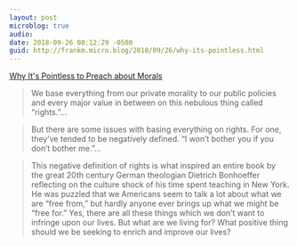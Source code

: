 ```yaml
---
layout: post
microblog: true
audio: 
date: 2018-09-26 08:12:29 -0500
guid: http://frankm.micro.blog/2018/09/26/why-its-pointless.html
---
```

[Why It's Pointless to Preach about Morals](https://www.castlechurchbrewing.com/blog/why-its-pointless-to-preach-about-morals?utm_source=Castle+Church+Newsletter&utm_campaign=18abb70072-CASTLE+CHURCH+Weekly+Summary&utm_medium=email&utm_term=0_8ea6a897f0-18abb70072-228238469&mc_cid=18abb70072&mc_eid=dd26c2cf1c#/)

>We base everything from our private morality to our public policies and every major value in between on this nebulous thing called “rights.”...

>But there are some issues with basing everything on rights. For one, they’ve tended to be negatively defined. “I won’t bother you if you don’t bother me.”...

>This negative definition of rights is what inspired an entire book by the great 20th century German theologian Dietrich Bonhoeffer reflecting on the culture shock of his time spent teaching in New York. He was puzzled that we Americans seem to talk a lot about what we are “free from,” but hardly anyone ever brings up what we might be “free for.” Yes, there are all these things which we don’t want to infringe upon our lives. But what are we living for? What positive thing should we be seeking to enrich and improve our lives?
